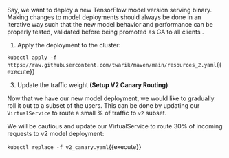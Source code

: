 Say, we want to deploy a new TensorFlow model version  serving binary. Making changes to model deployments should always be done in an iterative way such that the new model behavior and performance can be properly tested, validated before being promoted as GA to all clients .

1. Apply the deployment to the cluster:

`kubectl apply -f https://raw.githubusercontent.com/twarik/maven/main/resources_2.yaml`{{execute}}

3. Update the traffic weight **(Setup V2 Canary Routing)**

Now that we have our new model deployment, we would like to gradually roll it out to a subset of the users.
This can be done by updating our `VirtualService` to route a small % of traffic to `v2` subset.

We will be cautious and update our VirtualService to route 30% of incoming requests to v2 model deployment:

`kubectl replace -f v2_canary.yaml`{{execute}}
